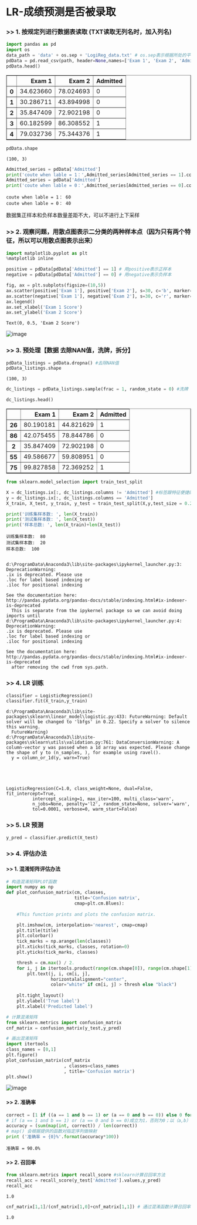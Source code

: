 
# LR-成绩预测是否被录取

### >> 1. 按规定列进行数据表读取 (TXT读取无列名时，加入列名)


```python
import pandas as pd
import os
data_path = 'data' + os.sep + 'LogiReg_data.txt' # os.sep表示根据所处的平台，自行选择分割符
pdData = pd.read_csv(path, header=None,names=['Exam 1', 'Exam 2', 'Admitted'] )
pdData.head()
```




<div>
<style scoped>
    .dataframe tbody tr th:only-of-type {
        vertical-align: middle;
    }

    .dataframe tbody tr th {
        vertical-align: top;
    }

    .dataframe thead th {
        text-align: right;
    }
</style>
<table border="1" class="dataframe">
  <thead>
    <tr style="text-align: right;">
      <th></th>
      <th>Exam 1</th>
      <th>Exam 2</th>
      <th>Admitted</th>
    </tr>
  </thead>
  <tbody>
    <tr>
      <th>0</th>
      <td>34.623660</td>
      <td>78.024693</td>
      <td>0</td>
    </tr>
    <tr>
      <th>1</th>
      <td>30.286711</td>
      <td>43.894998</td>
      <td>0</td>
    </tr>
    <tr>
      <th>2</th>
      <td>35.847409</td>
      <td>72.902198</td>
      <td>0</td>
    </tr>
    <tr>
      <th>3</th>
      <td>60.182599</td>
      <td>86.308552</td>
      <td>1</td>
    </tr>
    <tr>
      <th>4</th>
      <td>79.032736</td>
      <td>75.344376</td>
      <td>1</td>
    </tr>
  </tbody>
</table>
</div>




```python
pdData.shape
```




    (100, 3)




```python
Admitted_series = pdData['Admitted']
print('coute when lable = 1：',Admitted_series[Admitted_series == 1].count())
Admitted_series = pdData['Admitted']
print('coute when lable = 0：',Admitted_series[Admitted_series == 0].count())
```

    coute when lable = 1： 60
    coute when lable = 0： 40
    

数据集正样本和负样本数量差距不大，可以不进行上下采样

### >> 2. 观察问题，用散点图表示二分类的两种样本点（因为只有两个特征，所以可以用散点图表示出来）


```python
import matplotlib.pyplot as plt
%matplotlib inline

positive = pdData[pdData['Admitted'] == 1] # 用positive表示正样本
negative = pdData[pdData['Admitted'] == 0] # 用negative表示负样本

fig, ax = plt.subplots(figsize=(10,5))
ax.scatter(positive['Exam 1'], positive['Exam 2'], s=30, c='b', marker='o', label='Admitted')
ax.scatter(negative['Exam 1'], negative['Exam 2'], s=30, c='r', marker='x', label='Not Admitted')
ax.legend()
ax.set_xlabel('Exam 1 Score')
ax.set_ylabel('Exam 2 Score')
```




    Text(0, 0.5, 'Exam 2 Score')



![image](https://github.com/listudystar/listudystar.github.io/raw/master/_posts/20190723_1.png)


### >> 3. 预处理【数据 去除NAN值，洗牌，拆分】


```python
pdData_listings = pdData.dropna() #去除NAN值
pdData_listings.shape
```




    (100, 3)




```python
dc_listings = pdData_listings.sample(frac = 1, random_state = 0) #洗牌
```


```python
dc_listings.head()
```




<div>
<style scoped>
    .dataframe tbody tr th:only-of-type {
        vertical-align: middle;
    }

    .dataframe tbody tr th {
        vertical-align: top;
    }

    .dataframe thead th {
        text-align: right;
    }
</style>
<table border="1" class="dataframe">
  <thead>
    <tr style="text-align: right;">
      <th></th>
      <th>Exam 1</th>
      <th>Exam 2</th>
      <th>Admitted</th>
    </tr>
  </thead>
  <tbody>
    <tr>
      <th>26</th>
      <td>80.190181</td>
      <td>44.821629</td>
      <td>1</td>
    </tr>
    <tr>
      <th>86</th>
      <td>42.075455</td>
      <td>78.844786</td>
      <td>0</td>
    </tr>
    <tr>
      <th>2</th>
      <td>35.847409</td>
      <td>72.902198</td>
      <td>0</td>
    </tr>
    <tr>
      <th>55</th>
      <td>49.586677</td>
      <td>59.808951</td>
      <td>0</td>
    </tr>
    <tr>
      <th>75</th>
      <td>99.827858</td>
      <td>72.369252</td>
      <td>1</td>
    </tr>
  </tbody>
</table>
</div>




```python
from sklearn.model_selection import train_test_split

X = dc_listings.ix[:, dc_listings.columns != 'Admitted'] #标签跟特征便捷的切分方法
y = dc_listings.ix[:, dc_listings.columns == 'Admitted']
X_train, X_test, y_train, y_test = train_test_split(X,y,test_size = 0.2, random_state = 0)

print('训练集样本数: ', len(X_train))
print('测试集样本数: ', len(X_test))
print('样本总数: ', len(X_train)+len(X_test))
```

    训练集样本数:  80
    测试集样本数:  20
    样本总数:  100
    

    d:\ProgramData\Anaconda3\lib\site-packages\ipykernel_launcher.py:3: DeprecationWarning: 
    .ix is deprecated. Please use
    .loc for label based indexing or
    .iloc for positional indexing
    
    See the documentation here:
    http://pandas.pydata.org/pandas-docs/stable/indexing.html#ix-indexer-is-deprecated
      This is separate from the ipykernel package so we can avoid doing imports until
    d:\ProgramData\Anaconda3\lib\site-packages\ipykernel_launcher.py:4: DeprecationWarning: 
    .ix is deprecated. Please use
    .loc for label based indexing or
    .iloc for positional indexing
    
    See the documentation here:
    http://pandas.pydata.org/pandas-docs/stable/indexing.html#ix-indexer-is-deprecated
      after removing the cwd from sys.path.
    

### >> 4. LR 训练


```python
classifier = LogisticRegression()
classifier.fit(X_train,y_train)
```

    d:\ProgramData\Anaconda3\lib\site-packages\sklearn\linear_model\logistic.py:433: FutureWarning: Default solver will be changed to 'lbfgs' in 0.22. Specify a solver to silence this warning.
      FutureWarning)
    d:\ProgramData\Anaconda3\lib\site-packages\sklearn\utils\validation.py:761: DataConversionWarning: A column-vector y was passed when a 1d array was expected. Please change the shape of y to (n_samples, ), for example using ravel().
      y = column_or_1d(y, warn=True)
    




    LogisticRegression(C=1.0, class_weight=None, dual=False, fit_intercept=True,
              intercept_scaling=1, max_iter=100, multi_class='warn',
              n_jobs=None, penalty='l2', random_state=None, solver='warn',
              tol=0.0001, verbose=0, warm_start=False)



### >> 5. LR 预测


```python
y_pred = classifier.predict(X_test)
```

### >> 4. 评估办法

#### >> 1. 混淆矩阵评估办法


```python
# 构造混淆矩阵PLOT函数
import numpy as np
def plot_confusion_matrix(cm, classes,
                          title='Confusion matrix',
                          cmap=plt.cm.Blues):
    
    #This function prints and plots the confusion matrix.

    plt.imshow(cm, interpolation='nearest', cmap=cmap)
    plt.title(title)
    plt.colorbar()
    tick_marks = np.arange(len(classes))
    plt.xticks(tick_marks, classes, rotation=0)
    plt.yticks(tick_marks, classes)

    thresh = cm.max() / 2.
    for i, j in itertools.product(range(cm.shape[0]), range(cm.shape[1])):
        plt.text(j, i, cm[i, j],
                 horizontalalignment="center",
                 color="white" if cm[i, j] > thresh else "black")
        
    plt.tight_layout()
    plt.ylabel('True label')
    plt.xlabel('Predicted label')
```


```python
# 计算混淆矩阵
from sklearn.metrics import confusion_matrix
cnf_matrix = confusion_matrix(y_test,y_pred)
```


```python
# 画出混淆矩阵
import itertools
class_names = [0,1]
plt.figure()
plot_confusion_matrix(cnf_matrix
                      , classes=class_names
                      , title='Confusion matrix')
plt.show()
```


![image](https://github.com/listudystar/listudystar.github.io/raw/master/_posts/20190723_2.png)


#### >> 2. 准确率


```python
correct = [1 if ((a == 1 and b == 1) or (a == 0 and b == 0)) else 0 for (a, b) in zip(y_test['Admitted'],y_pred)]
# if (a == 1 and b == 1) or (a == 0 and b == 0)成立为1，否则为0；以（a,b）在(predictions, y)组成的元组中遍历
accuracy = (sum(map(int, correct)) / len(correct))
# map() 会根据提供的函数对指定序列做映射
print ('准确率 = {0}%'.format(accuracy*100))

```

    准确率 = 90.0%
    

#### >> 2. 召回率


```python
from sklearn.metrics import recall_score #sklearn计算召回率方法
recall_acc = recall_score(y_test['Admitted'].values,y_pred)
recall_acc
```




    1.0




```python
cnf_matrix[1,1]/(cnf_matrix[1,0]+cnf_matrix[1,1]) # 通过混淆函数计算召回率方法
```




    1.0


